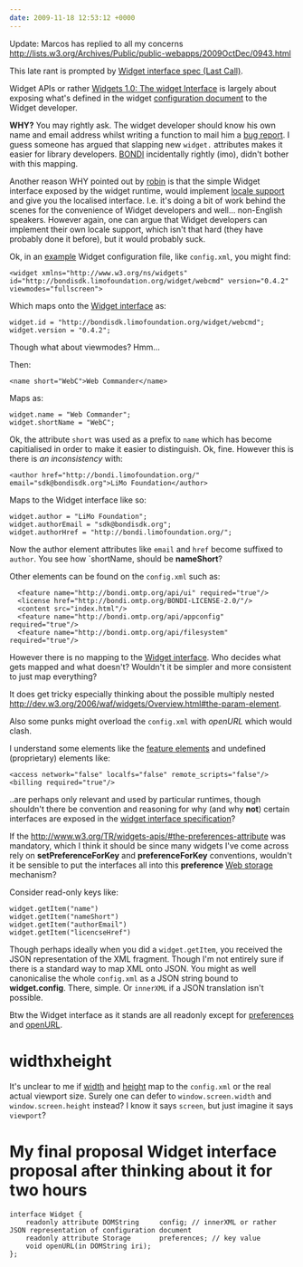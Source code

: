 ```yaml
---
date: 2009-11-18 12:53:12 +0000
---
```


Update: Marcos has replied to all my concerns <http://lists.w3.org/Archives/Public/public-webapps/2009OctDec/0943.html>

This late rant is prompted by [Widget interface spec (Last Call)](http://twitter.com/widgetspecs/status/5799561554).

Widget APIs or rather [Widgets 1.0: The widget
Interface](http://www.w3.org/TR/widgets-apis/) is largely about exposing what's
defined in the widget [configuration
document](http://dev.w3.org/2006/waf/widgets/Overview.html#configuration-document)
to the Widget developer.

**WHY?** You may rightly ask. The widget developer should know his own name and
email address whilst writing a function to mail him a [bug
report](http://www.w3.org/TR/widgets-apis/#metadata-attribute-values). I guess
someone has argued that slapping new `widget.` attributes makes it easier for
library developers. [BONDI](http://bondi.omtp.org/) incidentally rightly (imo),
didn't bother with this mapping.

Another reason WHY pointed out by
[robin](http://twitter.com/robinberjon/status/5825994237) is that the simple
Widget interface exposed by the widget runtime, would implement [locale support](http://dev.w3.org/2006/waf/widgets/Overview.html#locale-folder0)
and give you the localised interface. I.e. it's doing a bit of work behind the
scenes for the convenience of Widget developers and well...  non-English
speakers. However again, one can argue that Widget developers can implement
their own locale support, which isn't that hard (they have probably done it
before), but it would probably suck.

Ok, in an [example](http://dev.w3.org/2006/waf/widgets/Overview.html#configuration-document) Widget configuration file, like `config.xml`, you might find:

	<widget xmlns="http://www.w3.org/ns/widgets" id="http://bondisdk.limofoundation.org/widget/webcmd" version="0.4.2" viewmodes="fullscreen">

Which maps onto the [Widget interface](http://www.w3.org/TR/widgets-apis/) as:

	widget.id = "http://bondisdk.limofoundation.org/widget/webcmd";
	widget.version = "0.4.2";

Though what about viewmodes? Hmm...

Then:

	<name short="WebC">Web Commander</name>

Maps as:

	widget.name = "Web Commander";
	widget.shortName = "WebC";

Ok, the attribute `short` was used as a prefix to `name` which has become capitialised in order to make it easier to distinguish. Ok, fine. However this is there is _an inconsistency_ with:

	<author href="http://bondi.limofoundation.org/" email="sdk@bondisdk.org">LiMo Foundation</author>

Maps to the Widget interface like so:

	widget.author = "LiMo Foundation";
	widget.authorEmail = "sdk@bondisdk.org";
	widget.authorHref = "http://bondi.limofoundation.org/";

Now the author element attributes like `email` and `href` become suffixed to `author`. You see how `shortName, should be **nameShort**?

Other elements can be found on the `config.xml` such as:

	  <feature name="http://bondi.omtp.org/api/ui" required="true"/>
	  <license href="http://bondi.omtp.org/BONDI-LICENSE-2.0/"/>
	  <content src="index.html"/>
	  <feature name="http://bondi.omtp.org/api/appconfig" required="true"/>
	  <feature name="http://bondi.omtp.org/api/filesystem" required="true"/>

However there is no mapping to the [Widget
interface](http://www.w3.org/TR/widgets-apis/). Who decides what gets mapped
and what doesn't? Wouldn't it be simpler and more consistent to just map
everything?

It does get tricky especially thinking about the possible multiply nested <http://dev.w3.org/2006/waf/widgets/Overview.html#the-param-element>.

Also some punks might overload the `config.xml` with  _openURL_ which would clash.

I understand some elements like the [feature elements](http://dev.w3.org/2006/waf/widgets/Overview.html#feature) and undefined (proprietary) elements like:

	<access network="false" localfs="false" remote_scripts="false"/>
	<billing required="true"/>

..are perhaps only relevant and used by particular runtimes, though shouldn't there be convention and reasoning for why (and why **not**) certain interfaces are exposed in the [widget interface specification](http://www.w3.org/TR/widgets-apis/)?


If the <http://www.w3.org/TR/widgets-apis/#the-preferences-attribute> was
mandatory, which I think it should be since many widgets I've come across rely
on **setPreferenceForKey** and **preferenceForKey** conventions, wouldn't it be
sensible to put the interfaces all into this **preference** [Web
storage](http://www.w3.org/TR/webstorage/) mechanism?

Consider read-only keys like:

	widget.getItem("name")
	widget.getItem("nameShort")
	widget.getItem("authorEmail")
	widget.getItem("licencseHref")

Though perhaps ideally when you did a `widget.getItem`, you received the JSON
representation of the XML fragment. Though I'm not entirely sure if there is a
standard way to map XML onto JSON. You might as well canonicalise the whole
`config.xml` as a JSON string bound to **widget.config**. There, simple.  Or
`innerXML` if a JSON translation isn't possible.

Btw the Widget interface as it stands are all readonly except for
[preferences](http://www.w3.org/TR/widgets-apis/#the-preferences-attribute) and
[openURL](http://www.w3.org/TR/widgets-apis/#the-openurl-method).

# widthxheight

It's unclear to me if
[width](http://www.w3.org/TR/widgets-apis/#the-width-attributes) and
[height](http://www.w3.org/TR/widgets-apis/#the-height-attribute) map to the
`config.xml` or the real actual viewport size. Surely one can defer to
`window.screen.width` and `window.screen.height` instead? I know it says
`screen`, but just imagine it says `viewport`?

# My final proposal Widget interface proposal after thinking about it for two hours


	interface Widget {
		readonly attribute DOMString     config; // innerXML or rather JSON representation of configuration document
		readonly attribute Storage       preferences; // key value
		void openURL(in DOMString iri);
	};


